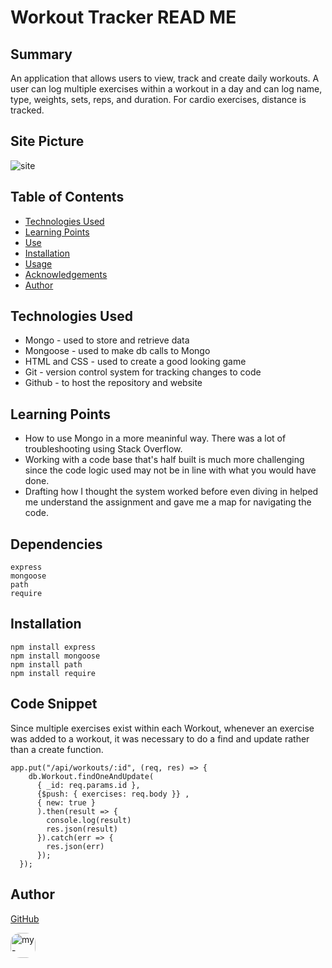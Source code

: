 # Workout Tracker READ ME
        
## Summary
An application that allows users to view, track and create daily workouts. A user can log multiple exercises within a workout in a day and can log name, type, weights, sets, reps, and duration. For cardio exercises, distance is tracked. 

## Site Picture

![site](public/assets/csss/site_image.gif)

## Table of Contents

- [Technologies Used](#Technologies-Used)
- [Learning Points](#Learning-Points)
- [Use](#Use)
- [Installation](#Installation)
- [Usage](#Usage)
- [Acknowledgements](#Acknoledgements)
- [Author](#Author)

## Technologies Used

- Mongo - used to store and retrieve data
- Mongoose - used to make db calls to Mongo
- HTML and CSS - used to create a good looking game
- Git - version control system for tracking changes to code
- Github - to host the repository and website

## Learning Points
- How to use Mongo in a more meaninful way. There was a lot of troubleshooting using Stack Overflow.
- Working with a code base that's half built is much more challenging since the code logic used may not be in line with what you would have done.
- Drafting how I thought the system worked before even diving in helped me understand the assignment and gave me a map for navigating the code.


## Dependencies
```
express
mongoose
path
require

```
## Installation
```
npm install express
npm install mongoose
npm install path
npm install require
```

## Code Snippet
Since multiple exercises exist within each Workout, whenever an exercise was added to a workout, it was necessary to do a find and update rather than a create function. 

```
app.put("/api/workouts/:id", (req, res) => {
    db.Workout.findOneAndUpdate(
      { _id: req.params.id }, 
      {$push: { exercises: req.body }} ,
      { new: true }
      ).then(result => {
        console.log(result)
        res.json(result)
      }).catch(err => {
        res.json(err)
      });
  });
```


## Author
[GitHub](https://github.com/analoo)

<img src='https://avatars3.githubusercontent.com/u/8609011?v=4' alt = "my-avatar" style = "width: 40px; border-radius: 15px;"/>
